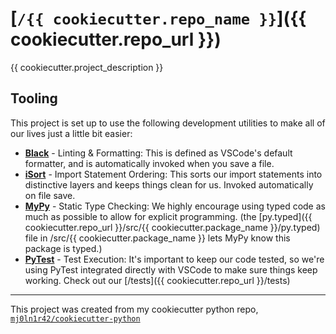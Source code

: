 # [`/{{ cookiecutter.repo_name }}`]({{ cookiecutter.repo_url }})

{{ cookiecutter.project_description }}

## Tooling
This project is set up to use the following development utilities to make all of our lives just a little bit easier:
- **[Black](https://black.readthedocs.io/en/stable/)** - Linting & Formatting:
This is defined as VSCode's default formatter, and is automatically invoked when you save a file.
- **[iSort](https://pycqa.github.io/isort/)** - Import Statement Ordering:
This sorts our import statements into distinctive layers and keeps things clean for us. Invoked automatically on file save.
- **[MyPy](https://mypy-lang.org/)** - Static Type Checking:
We highly encourage using typed code as much as possible to allow for explicit programming. (the [py.typed]({{ cookiecutter.repo_url }}/src/{{ cookiecutter.package_name }}/py.typed) file in /src/{{ cookiecutter.package_name }} lets MyPy know this package is typed.)
- **[PyTest](https://docs.pytest.org/)** - Test Execution:
It's important to keep our code tested, so we're using PyTest integrated directly with VSCode to make sure things keep working. Check out our [/tests]({{ cookiecutter.repo_url }}/tests)

---
This project was created from my cookiecutter python repo, [`mj0ln1r42/cookiecutter-python`](https://github.com/mj0ln1r42/cookiecutter-python)